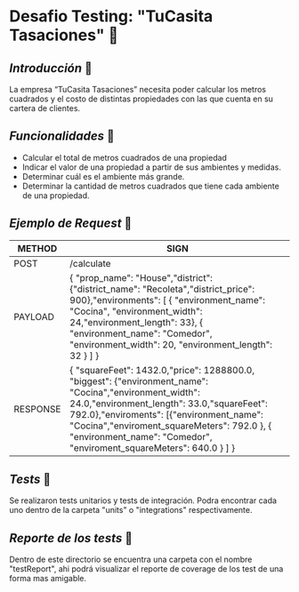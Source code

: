 # Desafio Testing: "TuCasita Tasaciones" 🏡
## _Introducción_ 🚀
La empresa “TuCasita Tasaciones” necesita poder calcular los metros cuadrados y el costo de distintas propiedades con las que cuenta en su cartera de clientes.
## _Funcionalidades_ 📌
- Calcular el total de metros cuadrados de una propiedad
- Indicar el valor de una propiedad a partir de sus ambientes y medidas.
- Determinar cuál es el ambiente más grande.
- Determinar la cantidad de metros cuadrados que tiene cada ambiente de una propiedad.

## _Ejemplo de Request_ 📍
| METHOD | SIGN                             |
| ------ | -------------------------------- |
| POST | /calculate                         |
| PAYLOAD | { "prop_name": "House","district": {"district_name": "Recoleta","district_price": 900},"environments": [ { "environment_name": "Cocina", "environment_width": 24,"environment_length": 33}, { "environment_name": "Comedor", "environment_width": 20, "environment_length": 32 } ] }| 
| RESPONSE | { "squareFeet": 1432.0,"price": 1288800.0, "biggest": {"environment_name": "Cocina","environment_width": 24.0,"environment_length": 33.0,"squareFeet": 792.0},"enviroments": [{"environment_name": "Cocina","enviroment_squareMeters": 792.0 }, { "environment_name": "Comedor", "enviroment_squareMeters": 640.0 } ] }

## _Tests_ 🔧
Se realizaron tests unitarios y tests de integración. Podra encontrar cada uno dentro de la carpeta "units" o "integrations" respectivamente. 

## _Reporte de los tests_ 📝
Dentro de este directorio se encuentra una carpeta con el nombre "testReport", ahi podrá visualizar el reporte de coverage de los test de una forma mas amigable.

